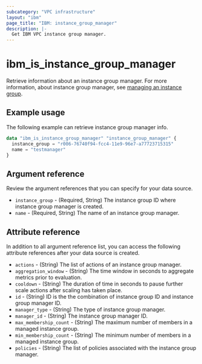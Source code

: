 ```yaml
---
subcategory: "VPC infrastructure"
layout: "ibm"
page_title: "IBM: instance_group_manager"
description: |-
  Get IBM VPC instance group manager.
---
```


# ibm_is_instance_group_manager
Retrieve information about an instance group manager. For more information, about instance group manager, see [managing an instance group](https://cloud.ibm.com/docs/vpc?topic=vpc-managing-instance-group).

## Example usage
The following example can retrieve instance group manager info.

```terraform
data "ibm_is_instance_group_manager" "instance_group_manager" {
  instance_group = "r006-76740f94-fcc4-11e9-96e7-a77723715315"
  name = "testmanager"
}
```


## Argument reference
Review the argument references that you can specify for your data source.

- `instance_group` - (Required, String) The instance group ID where instance group manager is created.
- `name` - (Required, String) The name of an instance group manager.

## Attribute reference
In addition to all argument reference list, you can access the following attribute references after your data source is created. 

- `actions` - (String) The list of actions of an instance group manager.
- `aggregation_window` - (String) The time window in seconds to aggregate metrics prior to evaluation.
- `cooldown` - (String) The duration of time in seconds to pause further scale actions after scaling has taken place.
- `id` - (String) ID is the the combination of instance group ID and instance group manager ID.
- `manager_type` - (String) The type of instance group manager.
- `manager_id` - (String) The instance group manager ID.
- `max_membership_count` - (String) The maximum number of members in a managed instance group.
- `min_membership_count` - (String) The minimum number of members in a managed instance group. 
- `policies` - (String) The list of policies associated with the instance group manager.

